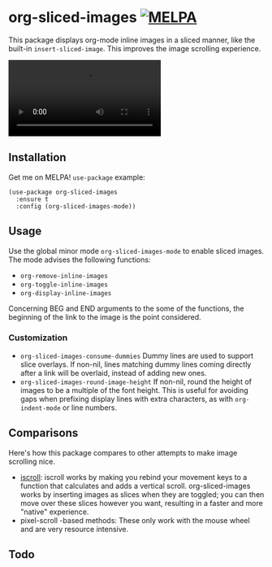 # org-sliced-images [![MELPA](https://melpa.org/packages/org-sliced-images-badge.svg)](https://melpa.org/#/org-sliced-images)

This package displays org-mode inline images in a sliced manner, like the
built-in `insert-sliced-image`. This improves the image scrolling experience.

![](media/example.mp4)

## Installation

Get me on MELPA! `use-package` example:

```
(use-package org-sliced-images
  :ensure t
  :config (org-sliced-images-mode))
```

## Usage

Use the global minor mode `org-sliced-images-mode` to enable sliced images. The
mode advises the following functions:

- `org-remove-inline-images`
- `org-toggle-inline-images`
- `org-display-inline-images`

Concerning BEG and END arguments to the some of the functions, the beginning of
the link to the image is the point considered.

### Customization

- `org-sliced-images-consume-dummies` Dummy lines are used to support slice
  overlays. If non-nil, lines matching dummy lines coming directly after a link
  will be overlaid, instead of adding new ones.
- `org-sliced-images-round-image-height` If non-nil, round the height of images
  to be a multiple of the font height. This is useful for avoiding gaps when
  prefixing display lines with extra characters, as with `org-indent-mode` or
  line numbers.

## Comparisons

Here's how this package compares to other attempts to make image scrolling nice.

- [iscroll](https://github.com/casouri/iscroll): iscroll works by making you
  rebind your movement keys to a function that calculates and adds a vertical
  scroll. org-sliced-images works by inserting images as slices when they are
  toggled; you can then move over these slices however you want, resulting in a
  faster and more "native" experience.
- pixel-scroll -based methods: These only work with the mouse wheel and are very
  resource intensive.

## Todo

